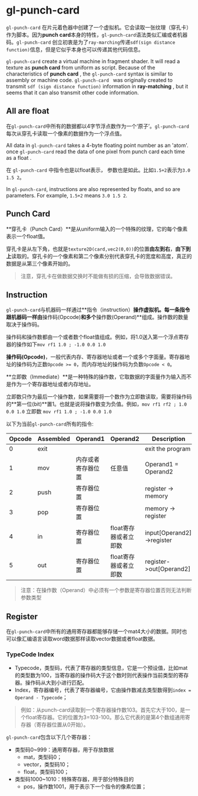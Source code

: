 # gl-punch-card

`gl-punch-card` 在片元着色器中创建了一个虚拟机。它会读取一张纹理（穿孔卡）作为脚本。因为**punch card**本身的特性，`gl-punch-card`语法类似汇编或者机器码。`gl-punch-card` 创立初衷是为了`ray-marching`传递`sdf(sign distance function)`信息，但是它似乎本身也可以传递其他代码信息。

`gl-punch-card` create a virtual machine in fragment shader. It will read a texture as **punch card** from uniform as script. Because of the characteristics of **punch card** , the `gl-punch-card` syntax is similar to assembly or machine code. `gl-punch-card ` was originally created to transmit `sdf (sign distance function)` information in **ray-matching** , but it seems that it can also transmit other code information.



## All are float

在`gl-punch-card`中所有的数据都以4字节浮点数作为一个‘原子’。`gl-punch-card` 每次从穿孔卡读取一个像素的数据作为一个浮点值。

All data in `gl-punch-card` takes a 4-byte floating point number as an 'atom'. once  `gl-punch-card` read the data of one pixel from punch card each time as a float .

在 `gl-punch-card` 中指令也是以float表示， 参数也是如此。比如`1.5+2`表示为`3.0 1.5 2`。

In `gl-punch-card`, instructions are also represented by floats, and so are parameters. For example, `1.5+2` means ` 3.0 1.5 2 `.



## Punch Card

**穿孔卡（Punch Card）**是从uniform输入的一个特殊的纹理，它的每个像素表示一个float值。

穿孔卡是从左下角，也就是`texture2D(card,vec2(0,0))`的位置**由左到右**，**由下到上**读取的。穿孔卡的一个像素和第二个像素分别代表穿孔卡的宽度和高度，真正的数据是从第三个像素开始的。

> 注意，穿孔卡在做数据交换时不能做有损的压缩，会导致数据错误。



## Instruction

`gl-punch-card`与机器码一样通过**指令（instruction）**操作虚拟机。每一条指令跟机器码一样由**操作码(Opcode)**和多个**操作数(Operand)**组成。操作数的数量取决于操作码。

操作码和操作数都由一个或者数个float值组成。例如，将1.0送入第一个浮点寄存器的操作如下`mov rf1 1.0 ; -1.0 0.0 1.0`

**操作码(Opcode)**，一般代表内存、寄存器地址或者一个或多个字面量。寄存器地址的操作码为正数`Opcode >= 0`，而内存地址的操作码为负数`Opcode < 0`。

**立即数（Immediate）**是一种特殊的操作数，它取数据的字面量作为输入而不是作为一个寄存器地址或者内存地址。

立即数只作为最后一个操作数，如果需要将一个数作为立即数读取，需要将操作码的**第一位(bit)**置1。也就是说将操作数变为负值。例如，`mov rf1 rf2 ; 1.0 0.0 1.0` 立即数 `mov rf1 1.0 ; -1.0 0.0 1.0`

以下为当前`gl-punch-card`所有的指令:

| Opcode | Assembled | Operand1           | Operand2              | Description               |
| ------ | --------- | ------------------ | --------------------- | ------------------------- |
| 0      | exit      |                    |                       | exit the program          |
| 1      | mov       | 内存或者寄存器位置 | 任意值                | Operand1 = Operand2       |
| 2      | push      | 寄存器位置         |                       | register -> memory        |
| 3      | pop       | 寄存器位置         |                       | memory -> register        |
| 4      | in        | 寄存器位置         | float寄存器或者立即数 | input[Operand2]->register |
| 5      | out       | 寄存器位置         | float寄存器或者立即数 | register->out[Operand2]   |

> 注意：在操作数（Operand）中必须有一个参数是寄存器位置否则无法判断参数类型

## Register

在`gl-punch-card`中所有的通用寄存器都能够存储一个mat4大小的数据。同时也可以像汇编语言读取word数据那样读取vector数据或者float数据。



### TypeCode Index

* Typecode，类型码，代表了寄存器的类型信息，它是一个预设值，比如mat的类型数为100，当寄存器的操作码大于这个数时则代表操作当前类型的寄存器。操作码从大到小进行匹配。
* Index，寄存器编号，代表了寄存器编号，它由操作数减去类型数得到`index = Operand - Typecode`；

> 例如：从punch-card读取到一个寄存器操作数103。首先它大于100，是一个float寄存器。它的位置为3=103-100。那么它代表的是第4个数组通用寄存器（寄存器位置从0开始）。



`gl-punch-card`包含以下几个寄存器：

* 类型码0~999：通用寄存器，用于存放数据
  * mat，类型码0；
  * vector，类型码10；
  * float，类型码100；
* 类型码1000~1010：特殊寄存器，用于部分特殊目的
  * pos，操作数1001，用于表示下一个指令的像素位置；




